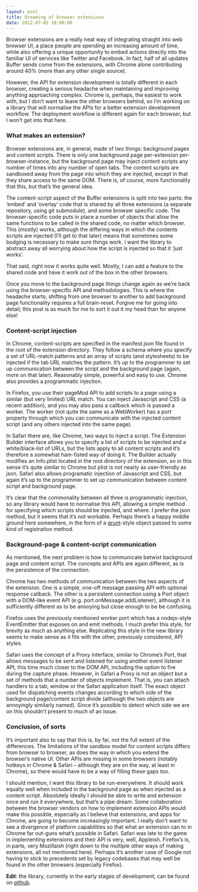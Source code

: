 ```yaml
---
layout: post
title: Dreaming of browser extensions
date: 2012-07-02 10:00:00
---
```

Browser extensions are a really neat way of integrating straight into web browser UI, a place people are spending an increasing amount of time, while also offering a unique opportunity to embed actions directly into the familiar UI of services like Twitter and Facebook. In fact, half of all updates Buffer sends come from the extensions, with Chrome alone contributing around 40% (more than any other single source).

However, the API for extension development is totally different in each browser, creating a serious headache when maintaining and improving anything approaching complex. Chrome is, perhaps, the easiest to work with, but I don’t want to leave the other browsers behind, so I’m working on a library that will normalise the APIs for a better extension development workflow. The deployment workflow is different again for each browser, but I won’t get into that here.

### What makes an extension?

Browser extensions are, in general, made of two things: background pages and content scripts. There is only one background page per-extension per-browser-instance, but the background page may inject content scripts any number of times into any number of open tabs. The content scripts are sandboxed away from the page into which they are injected, except in that they share access to the same DOM.  There is, of course, more functionality that this, but that’s the general idea.

The content-script aspect of the Buffer extensions is split into two parts: the ‘embed’ and ‘overlay’ code that is shared by all three extensions (a separate repository, using git submodule), and some browser specific code. The browser-specific code puts in place a number of objects that allow the same functions to be called in the shared code, no matter which browser. This (mostly) works, although the differing ways in which the contents scripts are injected (I’ll get to that later) means that sometimes some bodging is necessary to make sure things work. I want the library to abstract away all worrying about how the script is injected so that it ‘just works’.

That said, right now it works quite well. Mostly, I can add a feature to the shared code and have it work out of the box in the other browsers.

Once you move to the background page things change again as we’re back using the browser-specific API and methodologies. This is where the headache starts; shifting from one browser to another to add background page functionality requires a full brain-reset. Forgive me for going into detail; this post is as much for me to sort it out it my head than for anyone else!

### Content-script injection

In Chrome, content-scripts are specified in the manifest.json file found in the root of the extension directory. They follow a schema where you specify a set of URL-match patterns and an array of scripts (and stylesheets) to be injected if the tab URL matches the pattern. It’s up to the programmer to set up communication between the script and the background page (again, more on that later). Reasonably simple, powerful and easy to use. Chrome also provides a programmatic injection.

In Firefox, you use their pageMod API to add scripts to a page using a similar (but very limited) URL match. You can inject Javascript and CSS (a recent addition), and you may also pass a callback which is passed a worker. The worker (not quite the same as a WebWorker) has a port property through which you can communicate with the injected content script (and any others injected into the same page).

In Safari there are, like Chrome, two ways to inject a script. The Extension Builder interface allows you to specify a list of scripts to be injected and a white/black-list of  URLs, but the lists apply to all content scripts and it’s therefore a somewhat ham-fisted way of doing it. The Builder actually modifies an Info.plist located in the root directory of the extension, so in this sense it’s quite similar to Chrome but plist is not nearly as user-friendly as json. Safari also allows programatic injection of Javascript and CSS, but again it’s up to the programmer to set up communication between content script and background page.

It’s clear that the commonality between all three is programmatic injection, so any library would have to normalise this API, allowing a simple method for specifying which scripts should be injected, and where. I prefer the json method, but it seems that it’s not workable. Perhaps there’s a happy middle ground here somewhere, in the form of a [grunt](https://github.com/cowboy/grunt)-style object passed to some kind of registration method.

### Background-page & content-script communication

As mentioned, the next problem is how to communicate betwixt background page and content script. The concepts and APIs are again different, as is the persistence of the connection.

Chrome has two methods of communication between the two aspects of the extension. One is a simple, one-off message passing API with optional response callback. The other is a persistent connection using a Port object with a DOM-like event API (e.g. port.onMessage.addListener), although it is sufficiently different as to be annoying but close enough to be be confusing.

Firefox uses the previously mentioned worker port which has a nodejs-style EventEmitter that exposes on and emit methods. I much prefer this style, for brevity as much as anything else. Replicating this style in the new library seems to make sense as it fits with the other, previously considered, API styles.

Safari uses the concept of a Proxy interface, similar to Chrome’s Port, that allows messages to be sent and listened for using another event listener API, this time much closer to the DOM API, including the option to fire during the capture phase. However, in Safari a Proxy is not an object but a set of methods that a number of objects implement. That is, you can attach handlers to a tab, window or the Safari application itself. The exact object used for dispatching events changes according to which side of the background page/content script divide (although the two objects are annoyingly similarly named). Since it’s possible to detect which side we are on this shouldn’t present to much of an issue.

### Conclusion, of sorts

It’s important also to say that this is, by far, not the full extent of the differences. The limitations of the sandbox model for content scripts differs from browser to browser, as does the way in which you extend the browser’s native UI. Other APIs are missing in some browsers (notably hotkeys in Chrome & Safari – although they are on the way, at least in Chrome), so there would have to be a way of filling these gaps too.

I should mention, I want this library to be run-everywhere. It should work equally well when included in the background page as when injected as a content script. Absolutely ideally I should be able to write and extension once and run it everywhere, but that’s a pipe dream. Some collaboration between the browser vendors on how to implement extension APIs would make this possible, especially as I believe that extensions, and apps for Chrome, are going to become increasingly important. I really don’t want to see a divergence of platform capabilities so that  what an extension can to in Chrome far out-guns what’s possible in Safari. Safari was late to the game in implementing extensions and their API is very, well, Appleish. Firefox’s is, in parts, very Mozillaish (right down to the multiple other ways of making extensions, all not mentioned here). Perhaps it’s another case of Google not having to stick to precedents set by legacy codebases that may well be found in the other browsers (especially Firefox).

**Edit**: the library, currently in the early stages of development, can be found on [github](https://github.com/phuu/extensio).